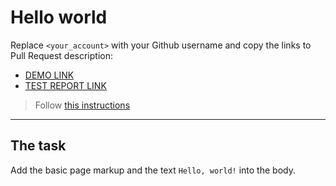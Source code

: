 # Hello world
Replace `<your_account>` with your Github username and copy the links to Pull Request description:
- [DEMO LINK](https://dmitriy-tverdokhlibov.github.io/layout_hello-world/)
- [TEST REPORT LINK](https://dmitriy-tverdokhlibov.github.io/layout_hello-world/report/html_report/)

> Follow [this instructions](https://mate-academy.github.io/layout_task-guideline/#how-to-solve-the-layout-tasks-on-github)
___

## The task
Add the basic page markup and the text `Hello, world!` into the body.
